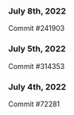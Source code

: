 ### July 8th, 2022

Commit #241903

### July 5th, 2022

Commit #314353


### July 4th, 2022

Commit #72281
